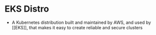 # EKS Distro
- A Kubernetes distribution built and maintained by AWS, and used by [[EKS]], that makes it easy to create reliable and secure clusters